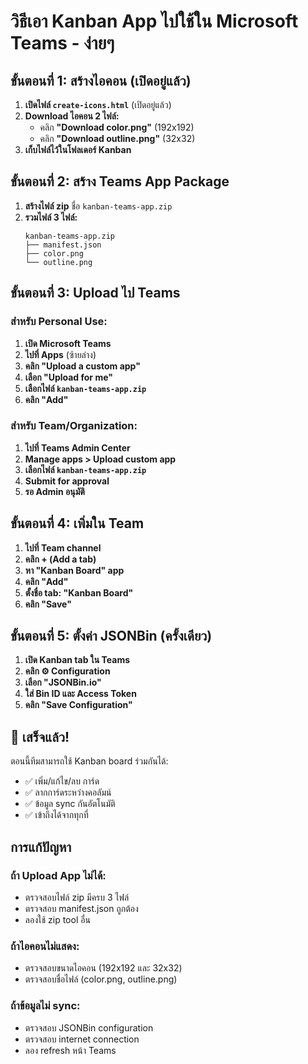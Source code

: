 # วิธีเอา Kanban App ไปใช้ใน Microsoft Teams - ง่ายๆ

## ขั้นตอนที่ 1: สร้างไอคอน (เปิดอยู่แล้ว)

1. **เปิดไฟล์ `create-icons.html`** (เปิดอยู่แล้ว)
2. **Download ไอคอน 2 ไฟล์:**
   - คลิก **"Download color.png"** (192x192)
   - คลิก **"Download outline.png"** (32x32)
3. **เก็บไฟล์ไว้ในโฟลเดอร์ Kanban**

## ขั้นตอนที่ 2: สร้าง Teams App Package

1. **สร้างไฟล์ zip** ชื่อ `kanban-teams-app.zip`
2. **รวมไฟล์ 3 ไฟล์:**
   ```
   kanban-teams-app.zip
   ├── manifest.json
   ├── color.png
   └── outline.png
   ```

## ขั้นตอนที่ 3: Upload ไป Teams

### สำหรับ Personal Use:
1. **เปิด Microsoft Teams**
2. **ไปที่ Apps** (ซ้ายล่าง)
3. **คลิก "Upload a custom app"**
4. **เลือก "Upload for me"**
5. **เลือกไฟล์ `kanban-teams-app.zip`**
6. **คลิก "Add"**

### สำหรับ Team/Organization:
1. **ไปที่ Teams Admin Center**
2. **Manage apps > Upload custom app**
3. **เลือกไฟล์ `kanban-teams-app.zip`**
4. **Submit for approval**
5. **รอ Admin อนุมัติ**

## ขั้นตอนที่ 4: เพิ่มใน Team

1. **ไปที่ Team channel**
2. **คลิก + (Add a tab)**
3. **หา "Kanban Board" app**
4. **คลิก "Add"**
5. **ตั้งชื่อ tab: "Kanban Board"**
6. **คลิก "Save"**

## ขั้นตอนที่ 5: ตั้งค่า JSONBin (ครั้งเดียว)

1. **เปิด Kanban tab ใน Teams**
2. **คลิก ⚙️ Configuration**
3. **เลือก "JSONBin.io"**
4. **ใส่ Bin ID และ Access Token**
5. **คลิก "Save Configuration"**

## 🎉 เสร็จแล้ว!

ตอนนี้ทีมสามารถใช้ Kanban board ร่วมกันได้:
- ✅ เพิ่ม/แก้ไข/ลบ การ์ด
- ✅ ลากการ์ดระหว่างคอลัมน์
- ✅ ข้อมูล sync กันอัตโนมัติ
- ✅ เข้าถึงได้จากทุกที่

## การแก้ปัญหา

### ถ้า Upload App ไม่ได้:
- ตรวจสอบไฟล์ zip มีครบ 3 ไฟล์
- ตรวจสอบ manifest.json ถูกต้อง
- ลองใช้ zip tool อื่น

### ถ้าไอคอนไม่แสดง:
- ตรวจสอบขนาดไอคอน (192x192 และ 32x32)
- ตรวจสอบชื่อไฟล์ (color.png, outline.png)

### ถ้าข้อมูลไม่ sync:
- ตรวจสอบ JSONBin configuration
- ตรวจสอบ internet connection
- ลอง refresh หน้า Teams